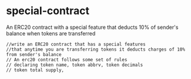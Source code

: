 # special-contract
An ERC20 contract with a special feature that deducts 10% of sender's balance when tokens are transferred


    //write an ERC20 contract that has a special features 
    //that anytime you are transferring tokens it deducts charges of 10% from sender's balance
    // An erc20 contract follows some set of rules
    // declaring token name, token abbrv, token decimals
    // token total supply, 